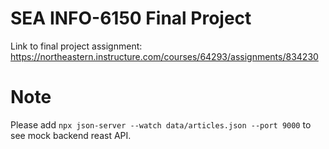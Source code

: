# SEA INFO-6150 Final Project

Link to final project assignment: https://northeastern.instructure.com/courses/64293/assignments/834230

# Note
Please add `npx json-server --watch data/articles.json --port 9000` to see mock backend reast API.




